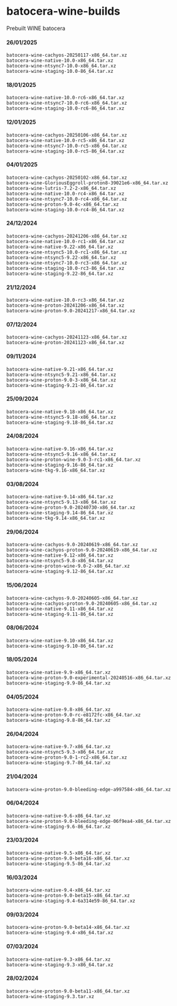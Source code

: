 
# batocera-wine-builds
Prebuilt WINE batocera

#### 26/01/2025
    batocera-wine-cachyos-20250117-x86_64.tar.xz
    batocera-wine-native-10.0-x86_64.tar.xz
    batocera-wine-ntsync7-10.0-x86_64.tar.xz
    batocera-wine-staging-10.0-86_64.tar.xz

#### 18/01/2025

    batocera-wine-native-10.0-rc6-x86_64.tar.xz
    batocera-wine-ntsync7-10.0-rc6-x86_64.tar.xz
    batocera-wine-staging-10.0-rc6-86_64.tar.xz

#### 12/01/2025

    batocera-wine-cachyos-20250106-x86_64.tar.xz
    batocera-wine-native-10.0-rc5-x86_64.tar.xz
    batocera-wine-ntsync7-10.0-rc5-x86_64.tar.xz
    batocera-wine-staging-10.0-rc5-86_64.tar.xz

#### 04/01/2025

    batocera-wine-cachyos-20250102-x86_64.tar.xz
    batocera-wine-GloriousEggroll-proton8-39021e6-x86_64.tar.xz
    batocera-wine-lutris-7.2-2-x86_64.tar.xz
    batocera-wine-native-10.0-rc4-x86_64.tar.xz
    batocera-wine-ntsync7-10.0-rc4-x86_64.tar.xz
    batocera-wine-proton-9.0-4c-x86_64.tar.xz
    batocera-wine-staging-10.0-rc4-86_64.tar.xz

#### 24/12/2024

    batocera-wine-cachyos-20241206-x86_64.tar.xz
    batocera-wine-native-10.0-rc1-x86_64.tar.xz
    batocera-wine-native-9.22-x86_64.tar.xz
    batocera-wine-ntsync5-10.0-rc1-x86_64.tar.xz
    batocera-wine-ntsync5-9.22-x86_64.tar.xz
    batocera-wine-ntsync7-10.0-rc3-x86_64.tar.xz
    batocera-wine-staging-10.0-rc3-86_64.tar.xz
    batocera-wine-staging-9.22-86_64.tar.xz

#### 21/12/2024

    batocera-wine-native-10.0-rc3-x86_64.tar.xz
    batocera-wine-proton-20241206-x86_64.tar.xz
    batocera-wine-proton-9.0-20241217-x86_64.tar.xz

#### 07/12/2024

    batocera-wine-cachyos-20241123-x86_64.tar.xz
    batocera-wine-proton-20241123-x86_64.tar.xz

#### 09/11/2024

    batocera-wine-native-9.21-x86_64.tar.xz
    batocera-wine-ntsync5-9.21-x86_64.tar.xz
    batocera-wine-proton-9.0-3-x86_64.tar.xz
    batocera-wine-staging-9.21-86_64.tar.xz

#### 25/09/2024

    batocera-wine-native-9.18-x86_64.tar.xz
    batocera-wine-ntsync5-9.18-x86_64.tar.xz
    batocera-wine-staging-9.18-86_64.tar.xz

#### 24/08/2024

    batocera-wine-native-9.16-x86_64.tar.xz
    batocera-wine-ntsync5-9.16-x86_64.tar.xz
    batocera-wine-proton-wine-9.0-3-rc1-x86_64.tar.xz
    batocera-wine-staging-9.16-86_64.tar.xz
    batocera-wine-tkg-9.16-x86_64.tar.xz

#### 03/08/2024

    batocera-wine-native-9.14-x86_64.tar.xz
    batocera-wine-ntsync5-9.13-x86_64.tar.xz
    batocera-wine-proton-9.0-20240730-x86_64.tar.xz
    batocera-wine-staging-9.14-86_64.tar.xz
    batocera-wine-tkg-9.14-x86_64.tar.xz

#### 29/06/2024

    batocera-wine-cachyos-9.0-20240619-x86_64.tar.xz
    batocera-wine-cachyos-proton-9.0-20240619-x86_64.tar.xz
    batocera-wine-native-9.12-x86_64.tar.xz
    batocera-wine-ntsync5-9.8-x86_64.tar.xz
    batocera-wine-proton-wine-9.0-2-x86_64.tar.xz
    batocera-wine-staging-9.12-86_64.tar.xz

#### 15/06/2024

    batocera-wine-cachyos-9.0-20240605-x86_64.tar.xz
    batocera-wine-cachyos-proton-9.0-20240605-x86_64.tar.xz
    batocera-wine-native-9.11-x86_64.tar.xz
    batocera-wine-staging-9.11-86_64.tar.xz

#### 08/06/2024

    batocera-wine-native-9.10-x86_64.tar.xz
    batocera-wine-staging-9.10-86_64.tar.xz

#### 18/05/2024

    batocera-wine-native-9.9-x86_64.tar.xz
    batocera-wine-proton-9.0-experimental-20240516-x86_64.tar.xz
    batocera-wine-staging-9.9-86_64.tar.xz

#### 04/05/2024

    batocera-wine-native-9.8-x86_64.tar.xz
    batocera-wine-proton-9.0-rc-e8172fc-x86_64.tar.xz
    batocera-wine-staging-9.8-86_64.tar.xz

#### 26/04/2024

    batocera-wine-native-9.7-x86_64.tar.xz
    batocera-wine-ntsync5-9.3-x86_64.tar.xz
    batocera-wine-proton-9.0-1-rc2-x86_64.tar.xz
    batocera-wine-staging-9.7-86_64.tar.xz

#### 21/04/2024

    batocera-wine-proton-9.0-bleeding-edge-a997584-x86_64.tar.xz

#### 06/04/2024

    batocera-wine-native-9.6-x86_64.tar.xz
    batocera-wine-proton-9.0-bleeding-edge-06f9ea4-x86_64.tar.xz
    batocera-wine-staging-9.6-86_64.tar.xz

#### 23/03/2024

    batocera-wine-native-9.5-x86_64.tar.xz
    batocera-wine-proton-9.0-beta16-x86_64.tar.xz
    batocera-wine-staging-9.5-86_64.tar.xz

#### 16/03/2024

    batocera-wine-native-9.4-x86_64.tar.xz
    batocera-wine-proton-9.0-beta15-x86_64.tar.xz
    batocera-wine-staging-9.4-6a314e59-86_64.tar.xz

#### 09/03/2024

    batocera-wine-proton-9.0-beta14-x86_64.tar.xz
    batocera-wine-staging-9.4-x86_64.tar.xz

#### 07/03/2024

    batocera-wine-native-9.3-x86_64.tar.xz
    batocera-wine-staging-9.3-x86_64.tar.xz

#### 28/02/2024

    batocera-wine-proton-9.0-beta11-x86_64.tar.xz
    batocera-wine-staging-9.3.tar.xz

